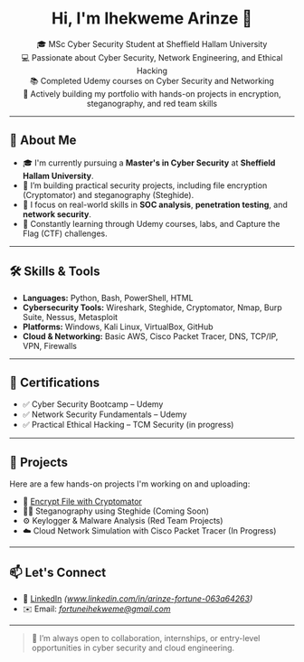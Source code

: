 
<h1 align="center">Hi, I'm Ihekweme Arinze 👋</h1>

<p align="center">
  🎓 MSc Cyber Security Student at Sheffield Hallam University<br>
  💻 Passionate about Cyber Security, Network Engineering, and Ethical Hacking<br>
  📚 Completed Udemy courses on Cyber Security and Networking<br>
  🚀 Actively building my portfolio with hands-on projects in encryption, steganography, and red team skills
</p>

---

## 🔐 About Me

- 🎓 I'm currently pursuing a **Master's in Cyber Security** at **Sheffield Hallam University**.
- 📂 I’m building practical security projects, including file encryption (Cryptomator) and steganography (Steghide).
- 🎯 I focus on real-world skills in **SOC analysis**, **penetration testing**, and **network security**.
- 🧠 Constantly learning through Udemy courses, labs, and Capture the Flag (CTF) challenges.

---

## 🛠️ Skills & Tools

- **Languages:** Python, Bash, PowerShell, HTML
- **Cybersecurity Tools:** Wireshark, Steghide, Cryptomator, Nmap, Burp Suite, Nessus, Metasploit
- **Platforms:** Windows, Kali Linux, VirtualBox, GitHub
- **Cloud & Networking:** Basic AWS, Cisco Packet Tracer, DNS, TCP/IP, VPN, Firewalls

---

## 📜 Certifications

- ✅ Cyber Security Bootcamp – Udemy
- ✅ Network Security Fundamentals – Udemy
- ✅ Practical Ethical Hacking – TCM Security (in progress)

---

## 🧪 Projects

Here are a few hands-on projects I'm working on and uploading:

- 🔐 [Encrypt File with Cryptomator](https://github.com/Arizonal8/Encrypt-File-in-Cryptomator)
- 🕵️‍♂️ Steganography using Steghide (Coming Soon)
- ⚙️ Keylogger & Malware Analysis (Red Team Projects)
- ☁️ Cloud Network Simulation with Cisco Packet Tracer (In Progress)

---

## 📫 Let's Connect

- 💼 [LinkedIn](https://www.linkedin.com) *(www.linkedin.com/in/arinze-fortune-063a64263)*
- ✉️ Email: *fortuneihekweme@gmail.com*


---

> 🚀 I’m always open to collaboration, internships, or entry-level opportunities in cyber security and cloud engineering.
